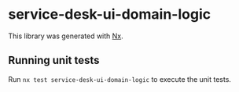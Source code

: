 # service-desk-ui-domain-logic

This library was generated with [Nx](https://nx.dev).

## Running unit tests

Run `nx test service-desk-ui-domain-logic` to execute the unit tests.
